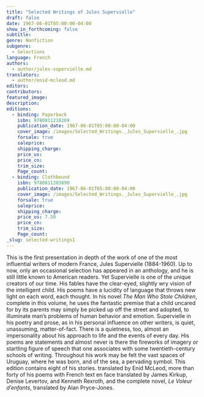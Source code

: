 ```yaml
---
title: "Selected Writings of Jules Supervielle"
draft: false
date: 1967-06-01T05:00:00-04:00
show_in_forthcoming: false
subtitle:
genre: Nonfiction
subgenre:
  - Selections
language: French
authors:
  - author/jules-supervielle.md
translators:
  - author/enid-mcleod.md
editors:
contributors:
featured_image:
description:
editions:
  - binding: Paperback
    isbn: 9780811218269
    publication_date: 1967-06-01T05:00:00-04:00
    cover_image: /images/Selected_Writings._Jules_Supervielle_.jpg
    forsale: true
    saleprice:
    shipping_charge:
    price_us:
    price_cn:
    trim_size:
    Page_count:
  - binding: Clothbound
    isbn: 9780811203890
    publication_date: 1967-06-01T05:00:00-04:00
    cover_image: /images/Selected_Writings._Jules_Supervielle_.jpg
    forsale: true
    saleprice:
    shipping_charge:
    price_us: 7.50
    price_cn:
    trim_size:
    Page_count:
_slug: selected-writings1
---
```


This is the first presentation in depth of the work of one of the most influential writers of modern France, Jules Supervielle (1884-1960). Up to now, only an occasional selection has appeared in an anthology, and he is still little known to American readers. Yet Supervielle is one of the unique creators of our time. His fables have the clear-eyed, slightly wry vision of the intelligent child. His poems have a Iucidity of language that throws new light on each word, each thought. In his novel _The Man Who Stole Children_, complete in this volume, he uses the fantastic premise that a child uncared for by its parents may simply be picked up off the street and adopted, to illuminate man’s problems of human behavior and emotion. Supervielle in his poetry and prose, as in his personal influence on other writers, is quiet, unassuming, matter-of-fact. There is a quietness, too, almost an impersonality about his approach to life and the events of every day. His poems are statements and almost never is there the fireworks of imagery or startling figure of speech that one associates with some twentieth-century schools of writing. Throughout his work may be felt the vast spaces of Uruguay, where he was born, and of the sea, a pervading symbol. This edition contains eight of his stories. translated by Enid McLeod, more than forty of his poems with French text en face translated by James Kirkup, Denise Levertov, and Kenneth Rexroth, and the complete novel, _Le Voleur d’enfants_, translated by Alan Pryce-Jones.

